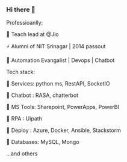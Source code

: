 ### Hi there 👋


Professioanlly:

🔭 Teach lead at @Jio

⚡ Alumni of NIT Srinagar | 2014 passout

🌱 Automation Evangalist | Devops | Chatbot


Tech stack:

👯 Services: python ms, RestAPI, SocketIO

👯 Chatbot : RASA, chatterbot

👯 MS Tools: Sharepoint, PowerApps, PowerBI

👯 RPA     : Uipath

👯 Deploy  : Azure, Docker, Ansible, Stackstorm

👯 Databases: MySQL, Mongo

...and others

<!--
**ljohnsonmeitei/ljohnsonmeitei** is a ✨ _special_ ✨ repository because its `README.md` (this file) appears on your GitHub profile.

Here are some ideas to get you started:

- 🔭 I’m currently working on ...
- 🌱 I’m currently learning ...
- 👯 I’m looking to collaborate on ...
- 🤔 I’m looking for help with ...
- 💬 Ask me about ...
- 📫 How to reach me: ...
- 😄 Pronouns: ...
- ⚡ Fun fact: ...
-->
